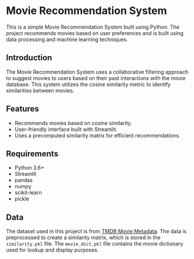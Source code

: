 # Movie Recommendation System

This is a simple Movie Recommendation System built using Python. The project recommends movies based on user preferences and is built using data processing and machine learning techniques.

## Introduction

The Movie Recommendation System uses a collaborative filtering approach to suggest movies to users based on their past interactions with the movie database. This system utilizes the cosine similarity metric to identify similarities between movies.

## Features

- Recommends movies based on cosine similarity.
- User-friendly interface built with Streamlit.
- Uses a precomputed similarity matrix for efficient recommendations.

## Requirements

- Python 3.6+
- Streamlit
- pandas
- numpy
- scikit-learn
- pickle

## Data

The dataset used in this project is from [TMDB Movie Metadata](https://www.kaggle.com/datasets/tmdb/tmdb-movie-metadata-dataset). The data is preprocessed to create a similarity matrix, which is stored in the `similarity.pkl` file. The `movie_dict.pkl` file contains the movie dictionary used for lookup and display purposes.

